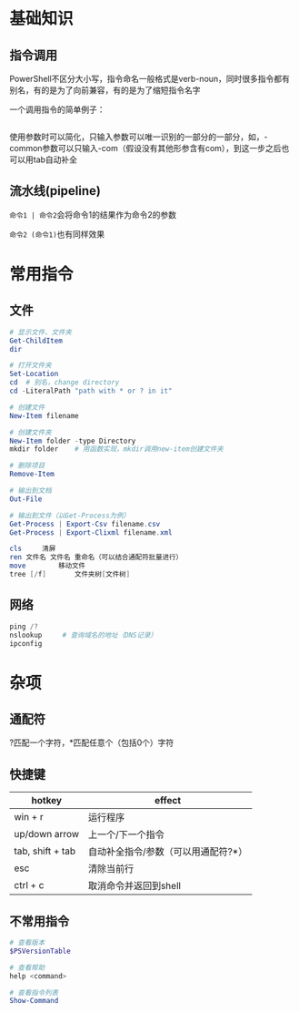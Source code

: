 # 基础知识

## 指令调用

PowerShell不区分大小写，指令命名一般格式是verb-noun，同时很多指令都有别名，有的是为了向前兼容，有的是为了缩短指令名字

一个调用指令的简单例子：

```powershell

```

使用参数时可以简化，只输入参数可以唯一识别的一部分的一部分，如，-common参数可以只输入-com（假设没有其他形参含有com），到这一步之后也可以用tab自动补全

## 流水线(pipeline)

```命令1 | 命令2```会将命令1的结果作为命令2的参数

```命令2 (命令1)```也有同样效果

# 常用指令

## 文件

```powershell
# 显示文件、文件夹
Get-ChildItem
dir

# 打开文件夹
Set-Location
cd  # 别名，change directory
cd -LiteralPath "path with * or ? in it"

# 创建文件
New-Item filename

# 创建文件夹
New-Item folder -type Directory
mkdir folder    # 用函数实现，mkdir调用new-item创建文件夹

# 删除项目
Remove-Item

# 输出到文档
Out-File

# 输出到文件（以Get-Process为例）
Get-Process | Export-Csv filename.csv
Get-Process | Export-Clixml filename.xml

cls		清屏
ren 文件名 文件名	重命名（可以结合通配符批量进行）
move		移动文件
tree [/f]		文件夹树[文件树]
```

## 网络

```powershell
ping /?
nslookup     # 查询域名的地址（DNS记录）
ipconfig
```



# 杂项

## 通配符

?匹配一个字符，*匹配任意个（包括0个）字符

## 快捷键

| hotkey           | effect                              |
| ---------------- | ----------------------------------- |
| win + r          | 运行程序                            |
| up/down arrow    | 上一个/下一个指令                   |
| tab, shift + tab | 自动补全指令/参数（可以用通配符?*） |
| esc              | 清除当前行                          |
| ctrl + c         | 取消命令并返回到shell               |

## 不常用指令

```powershell
# 查看版本
$PSVersionTable

# 查看帮助
help <command>

# 查看指令列表
Show-Command
```

